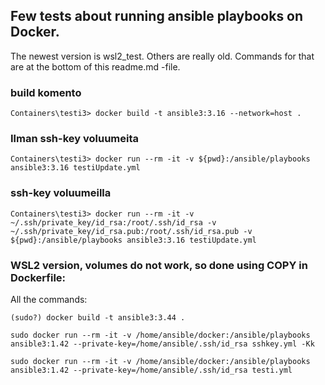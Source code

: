 ## Few tests about running ansible playbooks on Docker.
The newest version is wsl2_test. Others are really old.
Commands for that are at the bottom of this readme.md -file.

### build komento

```
Containers\testi3> docker build -t ansible3:3.16 --network=host .
```

### Ilman ssh-key voluumeita

```
Containers\testi3> docker run --rm -it -v ${pwd}:/ansible/playbooks ansible3:3.16 testiUpdate.yml
```

### ssh-key voluumeilla

```
Containers\testi3> docker run --rm -it -v ~/.ssh/private_key/id_rsa:/root/.ssh/id_rsa -v ~/.ssh/private_key/id_rsa.pub:/root/.ssh/id_rsa.pub -v ${pwd}:/ansible/playbooks ansible3:3.16 testiUpdate.yml
```

### WSL2 version, volumes do not work, so done using COPY in Dockerfile:
All the commands:

```
(sudo?) docker build -t ansible3:3.44 .

sudo docker run --rm -it -v /home/ansible/docker:/ansible/playbooks ansible3:1.42 --private-key=/home/ansible/.ssh/id_rsa sshkey.yml -Kk

sudo docker run --rm -it -v /home/ansible/docker:/ansible/playbooks ansible3:1.42 --private-key=/home/ansible/.ssh/id_rsa testi.yml
```
